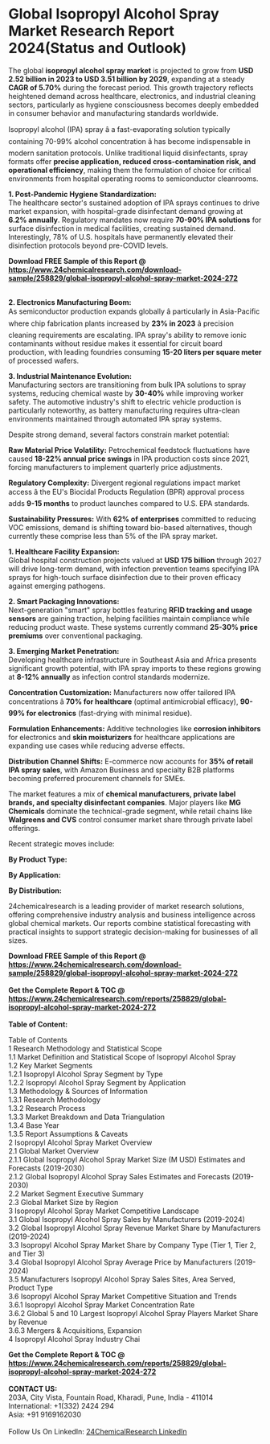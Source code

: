 <h1>Global Isopropyl Alcohol Spray Market Research Report 2024(Status and Outlook)</h1><p>The global <strong>isopropyl alcohol spray market</strong> is projected to grow from <strong>USD 2.52 billion in 2023 to USD 3.51 billion by 2029</strong>, expanding at a steady <strong>CAGR of 5.70%</strong> during the forecast period. This growth trajectory reflects heightened demand across healthcare, electronics, and industrial cleaning sectors, particularly as hygiene consciousness becomes deeply embedded in consumer behavior and manufacturing standards worldwide.</p><p>Isopropyl alcohol (IPA) spray â a fast-evaporating solution typically containing 70-99% alcohol concentration â has become indispensable in modern sanitation protocols. Unlike traditional liquid disinfectants, spray formats offer <strong>precise application, reduced cross-contamination risk, and operational efficiency</strong>, making them the formulation of choice for critical environments from hospital operating rooms to semiconductor cleanrooms.</p><p><strong>1. Post-Pandemic Hygiene Standardization:</strong><br>
The healthcare sector's sustained adoption of IPA sprays continues to drive market expansion, with hospital-grade disinfectant demand growing at <strong>6.2% annually</strong>. Regulatory mandates now require <strong>70-90% IPA solutions</strong> for surface disinfection in medical facilities, creating sustained demand. Interestingly, 78% of U.S. hospitals have permanently elevated their disinfection protocols beyond pre-COVID levels.</p><div><b>Download FREE Sample of this Report @ 
            <a href="https://www.24chemicalresearch.com/download-sample/258829/global-isopropyl-alcohol-spray-market-2024-272">
            https://www.24chemicalresearch.com/download-sample/258829/global-isopropyl-alcohol-spray-market-2024-272</a></b></div><br><p><strong>2. Electronics Manufacturing Boom:</strong><br>
As semiconductor production expands globally â particularly in Asia-Pacific where chip fabrication plants increased by <strong>23% in 2023</strong> â precision cleaning requirements are escalating. IPA spray's ability to remove ionic contaminants without residue makes it essential for circuit board production, with leading foundries consuming <strong>15-20 liters per square meter</strong> of processed wafers.</p><p><strong>3. Industrial Maintenance Evolution:</strong><br>
Manufacturing sectors are transitioning from bulk IPA solutions to spray systems, reducing chemical waste by <strong>30-40%</strong> while improving worker safety. The automotive industry's shift to electric vehicle production is particularly noteworthy, as battery manufacturing requires ultra-clean environments maintained through automated IPA spray systems.</p><p>Despite strong demand, several factors constrain market potential:</p><p><strong>Raw Material Price Volatility:</strong> Petrochemical feedstock fluctuations have caused <strong>18-22% annual price swings</strong> in IPA production costs since 2021, forcing manufacturers to implement quarterly price adjustments.</p><p><strong>Regulatory Complexity:</strong> Divergent regional regulations impact market access â the EU's Biocidal Products Regulation (BPR) approval process adds <strong>9-15 months</strong> to product launches compared to U.S. EPA standards.</p><p><strong>Sustainability Pressures:</strong> With <strong>62% of enterprises</strong> committed to reducing VOC emissions, demand is shifting toward bio-based alternatives, though currently these comprise less than 5% of the IPA spray market.</p><p><strong>1. Healthcare Facility Expansion:</strong><br>
Global hospital construction projects valued at <strong>USD 175 billion</strong> through 2027 will drive long-term demand, with infection prevention teams specifying IPA sprays for high-touch surface disinfection due to their proven efficacy against emerging pathogens.</p><p><strong>2. Smart Packaging Innovations:</strong><br>
Next-generation "smart" spray bottles featuring <strong>RFID tracking and usage sensors</strong> are gaining traction, helping facilities maintain compliance while reducing product waste. These systems currently command <strong>25-30% price premiums</strong> over conventional packaging.</p><p><strong>3. Emerging Market Penetration:</strong><br>
Developing healthcare infrastructure in Southeast Asia and Africa presents significant growth potential, with IPA spray imports to these regions growing at <strong>8-12% annually</strong> as infection control standards modernize.</p><p><strong>Concentration Customization:</strong> Manufacturers now offer tailored IPA concentrations â <strong>70% for healthcare</strong> (optimal antimicrobial efficacy), <strong>90-99% for electronics</strong> (fast-drying with minimal residue).</p><p><strong>Formulation Enhancements:</strong> Additive technologies like <strong>corrosion inhibitors</strong> for electronics and <strong>skin moisturizers</strong> for healthcare applications are expanding use cases while reducing adverse effects.</p><p><strong>Distribution Channel Shifts:</strong> E-commerce now accounts for <strong>35% of retail IPA spray sales</strong>, with Amazon Business and specialty B2B platforms becoming preferred procurement channels for SMEs.</p><p>The market features a mix of <strong>chemical manufacturers, private label brands, and specialty disinfectant companies</strong>. Major players like <strong>MG Chemicals</strong> dominate the technical-grade segment, while retail chains like <strong>Walgreens and CVS</strong> control consumer market share through private label offerings.</p><p>Recent strategic moves include:</p><p><strong>By Product Type:</strong></p><p><strong>By Application:</strong></p><p><strong>By Distribution:</strong></p><p>24chemicalresearch is a leading provider of market research solutions, offering comprehensive industry analysis and business intelligence across global chemical markets. Our reports combine statistical forecasting with practical insights to support strategic decision-making for businesses of all sizes.</p><div><b>Download FREE Sample of this Report @ 
            <a href="https://www.24chemicalresearch.com/download-sample/258829/global-isopropyl-alcohol-spray-market-2024-272">
            https://www.24chemicalresearch.com/download-sample/258829/global-isopropyl-alcohol-spray-market-2024-272</a></b></div><br><div><b>Get the Complete Report & TOC @ 
            <a href="https://www.24chemicalresearch.com/reports/258829/global-isopropyl-alcohol-spray-market-2024-272">
            https://www.24chemicalresearch.com/reports/258829/global-isopropyl-alcohol-spray-market-2024-272</a></b></div><br>
            <b>Table of Content:</b><p>Table of Contents<br />
1 Research Methodology and Statistical Scope<br />
1.1 Market Definition and Statistical Scope of Isopropyl Alcohol Spray<br />
1.2 Key Market Segments<br />
1.2.1 Isopropyl Alcohol Spray Segment by Type<br />
1.2.2 Isopropyl Alcohol Spray Segment by Application<br />
1.3 Methodology & Sources of Information<br />
1.3.1 Research Methodology<br />
1.3.2 Research Process<br />
1.3.3 Market Breakdown and Data Triangulation<br />
1.3.4 Base Year<br />
1.3.5 Report Assumptions & Caveats<br />
2 Isopropyl Alcohol Spray Market Overview<br />
2.1 Global Market Overview<br />
2.1.1 Global Isopropyl Alcohol Spray Market Size (M USD) Estimates and Forecasts (2019-2030)<br />
2.1.2 Global Isopropyl Alcohol Spray Sales Estimates and Forecasts (2019-2030)<br />
2.2 Market Segment Executive Summary<br />
2.3 Global Market Size by Region<br />
3 Isopropyl Alcohol Spray Market Competitive Landscape<br />
3.1 Global Isopropyl Alcohol Spray Sales by Manufacturers (2019-2024)<br />
3.2 Global Isopropyl Alcohol Spray Revenue Market Share by Manufacturers (2019-2024)<br />
3.3 Isopropyl Alcohol Spray Market Share by Company Type (Tier 1, Tier 2, and Tier 3)<br />
3.4 Global Isopropyl Alcohol Spray Average Price by Manufacturers (2019-2024)<br />
3.5 Manufacturers Isopropyl Alcohol Spray Sales Sites, Area Served, Product Type<br />
3.6 Isopropyl Alcohol Spray Market Competitive Situation and Trends<br />
3.6.1 Isopropyl Alcohol Spray Market Concentration Rate<br />
3.6.2 Global 5 and 10 Largest Isopropyl Alcohol Spray Players Market Share by Revenue<br />
3.6.3 Mergers & Acquisitions, Expansion<br />
4 Isopropyl Alcohol Spray Industry Chai</p><div><b>Get the Complete Report & TOC @ 
            <a href="https://www.24chemicalresearch.com/reports/258829/global-isopropyl-alcohol-spray-market-2024-272">
            https://www.24chemicalresearch.com/reports/258829/global-isopropyl-alcohol-spray-market-2024-272</a></b></div><br><b>CONTACT US:</b><br>
            203A, City Vista, Fountain Road, Kharadi, Pune, India - 411014<br>
            International: +1(332) 2424 294<br>
            Asia: +91 9169162030 <br><br>
            Follow Us On LinkedIn: <a href="https://www.linkedin.com/company/24chemicalresearch/">24ChemicalResearch LinkedIn</a>